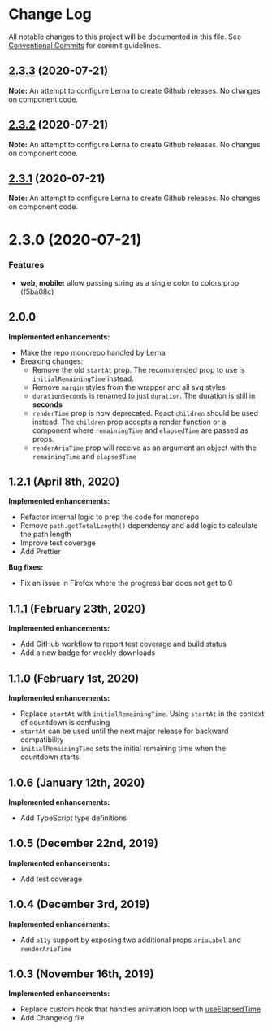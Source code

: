 # Change Log

All notable changes to this project will be documented in this file.
See [Conventional Commits](https://conventionalcommits.org) for commit guidelines.

## [2.3.3](https://github.com/vydimitrov/react-countdown-circle-timer/compare/v2.3.2...v2.3.3) (2020-07-21)

**Note:** An attempt to configure Lerna to create Github releases. No changes on component code.



## [2.3.2](https://github.com/vydimitrov/react-countdown-circle-timer/compare/v2.3.1...v2.3.2) (2020-07-21)

**Note:** An attempt to configure Lerna to create Github releases. No changes on component code.



## [2.3.1](https://github.com/vydimitrov/react-countdown-circle-timer/compare/v2.3.0...v2.3.1) (2020-07-21)

**Note:** An attempt to configure Lerna to create Github releases. No changes on component code.



# 2.3.0 (2020-07-21)

### Features

* **web, mobile:** allow passing string as a single color to colors prop ([f5ba08c](https://github.com/vydimitrov/react-countdown-circle-timer/commit/f5ba08c604f89fcf42bf4dbb62f883bd7b2d1647))

## 2.0.0	

**Implemented enhancements:**	

- Make the repo monorepo handled by Lerna	
- Breaking changes:	
  - Remove the old `startAt` prop. The recommended prop to use is `initialRemainingTime` instead.	
  - Remove `margin` styles from the wrapper and all svg styles	
  - `durationSeconds` is renamed to just `duration`. The duration is still in **seconds**	
  - `renderTime` prop is now deprecated. React `children` should be used instead. The `children` prop accepts a render function or a component where `remainingTime` and `elapsedTime` are passed as props.	
  - `renderAriaTime` prop will receive as an argument an object with the `remainingTime` and `elapsedTime`	

## 1.2.1 (April 8th, 2020)	

**Implemented enhancements:**	

- Refactor internal logic to prep the code for monorepo	
- Remove `path.getTotalLength()` dependency and add logic to calculate the path length	
- Improve test coverage	
- Add Prettier	

**Bug fixes:**	

- Fix an issue in Firefox where the progress bar does not get to 0	

## 1.1.1 (February 23th, 2020)	

**Implemented enhancements:**	

- Add GitHub workflow to report test coverage and build status	
- Add a new badge for weekly downloads	

## 1.1.0 (February 1st, 2020)	

**Implemented enhancements:**	

- Replace `startAt` with `initialRemainingTime`. Using `startAt` in the context of countdown is confusing	
- `startAt` can be used until the next major release for backward compatibility	
- `initialRemainingTime` sets the initial remaining time when the countdown starts	

## 1.0.6 (January 12th, 2020)	

**Implemented enhancements:**	

- Add TypeScript type definitions	

## 1.0.5 (December 22nd, 2019)	

**Implemented enhancements:**	

- Add test coverage	

## 1.0.4 (December 3rd, 2019)	

**Implemented enhancements:**	

- Add `a11y` support by exposing two additional props `ariaLabel` and `renderAriaTime`	

## 1.0.3 (November 16th, 2019)	

**Implemented enhancements:**	

- Replace custom hook that handles animation loop with [useElapsedTime ](https://github.com/vydimitrov/use-elapsed-time)	
- Add Changelog file
